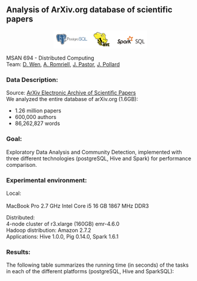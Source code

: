 ## Analysis of ArXiv.org database of scientific papers

<p align="center">
	<img src="https://github.com/jaimeps/distributed-computing-arxiv/blob/master/images/logos.png" width="250">
</p>

MSAN 694 - Distributed Computing <br />
Team: [D. Wen](https://github.com/davidjeffwen), [A. Romriell](https://github.com/asromriell), [J. Pastor](https://github.com/jaimeps), [J. Pollard](https://github.com/pollardJ)

### Data Description:  
Source: [ArXiv Electronic Archive of Scientific Papers](http://arxiv.org/) <br />
We analyzed the entire database of arXiv.org (1.6GB): <br />
- 1.26 million papers <br />
- 600,000 authors <br />
- 86,262,827 words <br />

### Goal:
Exploratory Data Analysis and Community Detection, implemented with three different technologies (postgreSQL, Hive and Spark) for performance comparison.

### Experimental environment:
Local: <br /> 
<br/>MacBook Pro 2.7 GHz Intel Core i5 16 GB 1867 MHz DDR3

Distributed: <br /> 
	4-node cluster of r3.xlarge (160GB) emr-4.6.0 <br /> 
	Hadoop distribution: Amazon 2.7.2 <br /> 
	Applications: Hive 1.0.0, Pig 0.14.0, Spark 1.6.1 <br /> 

### Results:
The following table summarizes the running time (in seconds) of the tasks in each of the different platforms (postgreSQL, Hive and SparkSQL):

